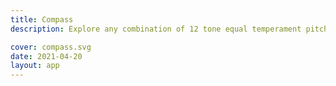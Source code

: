```yaml
---
title: Compass
description: Explore any combination of 12 tone equal temperament pitches

cover: compass.svg
date: 2021-04-20
layout: app
---
```



<client-only>
  <chroma-compass />
</client-only>
